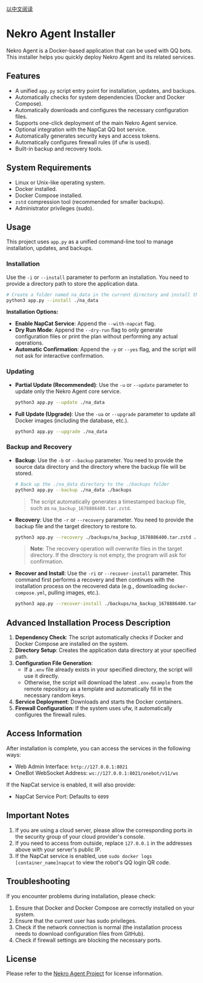 [以中文阅读](../README.md)

# Nekro Agent Installer

Nekro Agent is a Docker-based application that can be used with QQ bots. This installer helps you quickly deploy Nekro Agent and its related services.

## Features

- A unified `app.py` script entry point for installation, updates, and backups.
- Automatically checks for system dependencies (Docker and Docker Compose).
- Automatically downloads and configures the necessary configuration files.
- Supports one-click deployment of the main Nekro Agent service.
- Optional integration with the NapCat QQ bot service.
- Automatically generates security keys and access tokens.
- Automatically configures firewall rules (if ufw is used).
- Built-in backup and recovery tools.

## System Requirements

- Linux or Unix-like operating system.
- Docker installed.
- Docker Compose installed.
- `zstd` compression tool (recommended for smaller backups).
- Administrator privileges (sudo).

## Usage

This project uses `app.py` as a unified command-line tool to manage installation, updates, and backups.

### Installation

Use the `-i` or `--install` parameter to perform an installation. You need to provide a directory path to store the application data.

```bash
# Create a folder named na_data in the current directory and install the service
python3 app.py --install ./na_data
```

**Installation Options:**

- **Enable NapCat Service**: Append the `--with-napcat` flag.
- **Dry Run Mode**: Append the `--dry-run` flag to only generate configuration files or print the plan without performing any actual operations.
- **Automatic Confirmation**: Append the `-y` or `--yes` flag, and the script will not ask for interactive confirmation.

### Updating

- **Partial Update (Recommended)**: Use the `-u` or `--update` parameter to update only the Nekro Agent core service.
  ```bash
  python3 app.py --update ./na_data
  ```

- **Full Update (Upgrade)**: Use the `-ua` or `--upgrade` parameter to update all Docker images (including the database, etc.).
  ```bash
  python3 app.py --upgrade ./na_data
  ```

### Backup and Recovery

- **Backup**: Use the `-b` or `--backup` parameter. You need to provide the source data directory and the directory where the backup file will be stored.
  ```bash
  # Back up the ./na_data directory to the ./backups folder
  python3 app.py --backup ./na_data ./backups
  ```
  > The script automatically generates a timestamped backup file, such as `na_backup_1678886400.tar.zstd`.

- **Recovery**: Use the `-r` or `--recovery` parameter. You need to provide the backup file and the target directory to restore to.
  ```bash
  python3 app.py --recovery ./backups/na_backup_1678886400.tar.zstd ./na_data_new
  ```
  > **Note**: The recovery operation will overwrite files in the target directory. If the directory is not empty, the program will ask for confirmation.

- **Recover and Install**: Use the `-ri` or `--recover-install` parameter. This command first performs a recovery and then continues with the installation process on the recovered data (e.g., downloading `docker-compose.yml`, pulling images, etc.).
  ```bash
  python3 app.py --recover-install ./backups/na_backup_1678886400.tar.zstd ./na_data_new
  ```

## Advanced Installation Process Description

1. **Dependency Check**: The script automatically checks if Docker and Docker Compose are installed on the system.
2. **Directory Setup**: Creates the application data directory at your specified path.
3. **Configuration File Generation**:
    - If a `.env` file already exists in your specified directory, the script will use it directly.
    - Otherwise, the script will download the latest `.env.example` from the remote repository as a template and automatically fill in the necessary random keys.
4. **Service Deployment**: Downloads and starts the Docker containers.
5. **Firewall Configuration**: If the system uses ufw, it automatically configures the firewall rules.

## Access Information

After installation is complete, you can access the services in the following ways:

- Web Admin Interface: `http://127.0.0.1:8021`
- OneBot WebSocket Address: `ws://127.0.0.1:8021/onebot/v11/ws`

If the NapCat service is enabled, it will also provide:
- NapCat Service Port: Defaults to `6099`

## Important Notes

1. If you are using a cloud server, please allow the corresponding ports in the security group of your cloud provider's console.
2. If you need to access from outside, replace `127.0.0.1` in the addresses above with your server's public IP.
3. If the NapCat service is enabled, use `sudo docker logs [container_name]napcat` to view the robot's QQ login QR code.

## Troubleshooting

If you encounter problems during installation, please check:

1. Ensure that Docker and Docker Compose are correctly installed on your system.
2. Ensure that the current user has sudo privileges.
3. Check if the network connection is normal (the installation process needs to download configuration files from GitHub).
4. Check if firewall settings are blocking the necessary ports.

## License

Please refer to the [Nekro Agent Project](https://github.com/KroMiose/nekro-agent) for license information.
